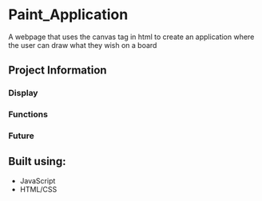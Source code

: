 # Paint_Application
A webpage that uses the canvas tag in html to create an application where the user can draw what they wish on a board

## Project Information

### Display

### Functions

### Future

## Built using:
- JavaScript
- HTML/CSS
